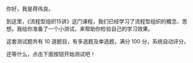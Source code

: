 
你好，我是蒋伟良。

到这里，《流程型组织15讲》这门课程，我们已经学习了流程型组织的概念、思想。我给你准备了一个小测试，来帮助你检验自己的学习效果。

这套测试题共有 10 道题目，有多选题及单选题，满分 100 分，系统自动评分。

还等什么，点击下面按钮开始测试吧！

[<img src="https://static001.geekbang.org/resource/image/28/a4/28d1be62669b4f3cc01c36466bf811a4.png" alt="">](http://time.geekbang.org/quiz/intro?act_id=375&amp;exam_id=1098)
